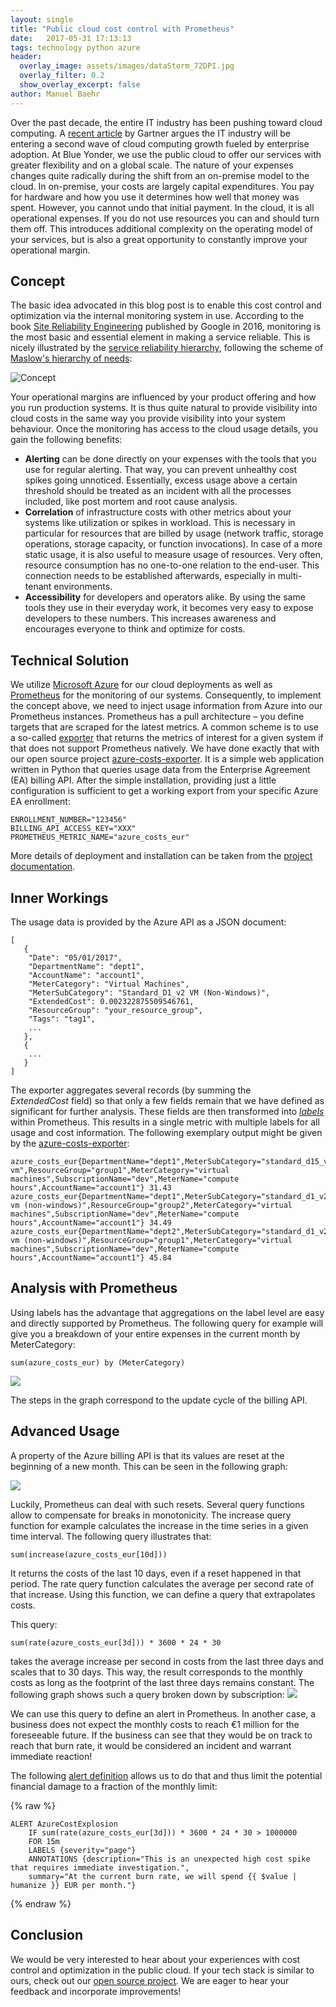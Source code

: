 ```yaml
---
layout: single
title: "Public cloud cost control with Prometheus"
date:   2017-05-31 17:13:13
tags: technology python azure
header:
  overlay_image: assets/images/dataStorm_72DPI.jpg
  overlay_filter: 0.2
  show_overlay_excerpt: false
author: Manuel Baehr
---
```


Over the past decade, the entire IT industry has been pushing toward cloud computing. A [recent article](http://www.gartner.com/smarterwithgartner/cloud-computing-enters-its-second-decade/) by Gartner argues the IT industry will be entering a second wave of cloud computing growth fueled by enterprise adoption. At Blue Yonder, we use the public cloud to offer our services with greater flexibility and on a global scale. The nature of your expenses changes quite radically during the shift from an on-premise model to the cloud. In on-premise, your costs are largely capital expenditures. You pay for hardware and how you use it determines how well that money was spent. However, you cannot undo that initial payment. In the cloud, it is all operational expenses. If you do not use resources you can and should turn them off. This introduces additional complexity on the operating model of your services, but is also a great opportunity to constantly improve your operational margin. 

## Concept

The basic idea advocated in this blog post is to enable this cost control and optimization via the internal monitoring system in use. According to the book [Site Reliability Engineering](https://landing.google.com/sre/book.html) published by Google in 2016, monitoring is the most basic and essential element in making a service reliable. This is nicely illustrated by the [service reliability hierarchy](https://landing.google.com/sre/book/chapters/part3.html), following the scheme of [Maslow's hierarchy of needs](https://en.wikipedia.org/wiki/Maslow%27s_hierarchy_of_needs): 

![Concept](/assets/images/2017-03-31-Dickersons-Hierarchy-of-Reliability.png)

Your operational margins are influenced by your product offering and how you run production systems. It is thus quite natural to provide visibility into cloud costs in the same way you provide visibility into your system behaviour. Once the monitoring has access to the cloud usage details, you gain the following benefits: 

  * **Alerting** can be done directly on your expenses with the tools that you use for regular alerting. That way, you can prevent unhealthy cost spikes going unnoticed. Essentially, excess usage above a certain threshold should be treated as an incident with all the processes included, like post mortem and root cause analysis.
  * **Correlation** of infrastructure costs with other metrics about your systems like utilization or spikes in workload. This is necessary in particular for resources that are billed by usage (network traffic, storage operations, storage capacity, or function invocations). In case of a more static usage, it is also useful to measure usage of resources. Very often, resource consumption has no one-to-one relation to the end-user. This connection needs to be established afterwards, especially in multi-tenant environments.
  * **Accessibility** for developers and operators alike. By using the same tools they use in their everyday work, it becomes very easy to expose developers to these numbers. This increases awareness and encourages everyone to think and optimize for costs.

## Technical Solution

We utilize [Microsoft Azure](https://azure.microsoft.com/) for our cloud deployments as well as [Prometheus](https://prometheus.io/) for the monitoring of our systems. Consequently, to implement the concept above, we need to inject usage information from Azure into our Prometheus instances. Prometheus has a pull architecture – you define targets that are scraped for the latest metrics. A common scheme is to use a so-called [exporter](https://prometheus.io/docs/instrumenting/exporters/) that returns the metrics of interest for a given system if that does not support Prometheus natively. We have done exactly that with our open source project [azure-costs-exporter](https://github.com/blue-yonder/azure-cost-mon). It is a simple web application written in Python that queries usage data from the Enterprise Agreement (EA) billing API. After the simple installation, providing just a little configuration is sufficient to get a working export from your specific Azure EA enrollment: 
    
    
    ENROLLMENT_NUMBER="123456" 
    BILLING_API_ACCESS_KEY="XXX" 
    PROMETHEUS_METRIC_NAME="azure_costs_eur"

More details of deployment and installation can be taken from the [project documentation](https://github.com/blue-yonder/azure-cost-mon/blob/master/README.md). 

## Inner Workings

The usage data is provided by the Azure API as a JSON document: 
    
    
    [
       {
        "Date": "05/01/2017", 
        "DepartmentName": "dept1",
        "AccountName": "account1",
        "MeterCategory": "Virtual Machines", 
        "MeterSubCategory": "Standard_D1_v2 VM (Non-Windows)", 
        "ExtendedCost": 0.002322875509546761, 
        "ResourceGroup": "your_resource_group", 
        "Tags": "tag1", 
        ...
       },
       {
        ...
       }
    ]

The exporter aggregates several records (by summing the _ExtendedCost_ field) so that only a few fields remain that we have defined as significant for further analysis. These fields are then transformed into _[labels](https://prometheus.io/docs/concepts/data_model/)_ within Prometheus. This results in a single metric with multiple labels for all usage and cost information. The following exemplary output might be given by the [azure-costs-exporter](https://github.com/blue-yonder/azure-cost-mon): 
    
    
    azure_costs_eur{DepartmentName="dept1",MeterSubCategory="standard_d15_v2 vm",ResourceGroup="group1",MeterCategory="virtual machines",SubscriptionName="dev",MeterName="compute hours",AccountName="account1"} 31.43 
    azure_costs_eur{DepartmentName="dept1",MeterSubCategory="standard_d1_v2 vm (non-windows)",ResourceGroup="group2",MeterCategory="virtual machines",SubscriptionName="dev",MeterName="compute hours",AccountName="account1"} 34.49 
    azure_costs_eur{DepartmentName="dept2",MeterSubCategory="standard_d1_v2 vm (non-windows)",ResourceGroup="group1",MeterCategory="virtual machines",SubscriptionName="dev",MeterName="compute hours",AccountName="account1"} 45.84

## Analysis with Prometheus

Using labels has the advantage that aggregations on the label level are easy and directly supported by Prometheus. The following query for example will give you a breakdown of your entire expenses in the current month by MeterCategory: 
    
    
    sum(azure_costs_eur) by (MeterCategory)

![](/assets/images/2017-03-31-costs_by_meter_category.png)

The steps in the graph correspond to the update cycle of the billing API.

## Advanced Usage

A property of the Azure billing API is that its values are reset at the beginning of a new month. This can be seen in the following graph:

![](/assets/images/2017-03-31-counter_reset.png)

Luckily, Prometheus can deal with such resets. Several query functions allow to compensate for breaks in monotonicity. The increase query function for example calculates the increase in the time series in a given time interval. The following query illustrates that:

    sum(increase(azure_costs_eur[10d]))

It returns the costs of the last 10 days, even if a reset happened in that period. The rate query function calculates the average per second rate of that increase. Using this function, we can define a query that extrapolates costs.

This query:

    sum(rate(azure_costs_eur[3d])) * 3600 * 24 * 30

takes the average increase per second in costs from the last three days and scales that to 30 days. This way, the result corresponds to the monthly costs as long as the footprint of the last three days remains constant. The following graph shows such a query broken down by subscription:
![](/assets/images/2017-03-31-projected_expenses.png)

We can use this query to define an alert in Prometheus. In another case, a business does not expect the monthly costs to reach €1 million for the foreseeable future. If the business can see that they would be on track to reach that burn rate, it would be considered an incident and warrant immediate reaction!

The following [alert definition](https://prometheus.io/docs/alerting/overview/) allows us to do that and thus limit the potential financial damage to a fraction of the monthly limit:

{% raw %}
```
ALERT AzureCostExplosion 
    IF sum(rate(azure_costs_eur[3d])) * 3600 * 24 * 30 > 1000000 
    FOR 15m 
    LABELS {severity="page"} 
    ANNOTATIONS {description="This is an unexpected high cost spike that requires immediate investigation.", 
    summary="At the current burn rate, we will spend {{ $value | humanize }} EUR per month."}
```
{% endraw %}

## Conclusion

We would be very interested to hear about your experiences with cost control and optimization in the public cloud. If your tech stack is similar to ours, check out our [open source project](https://github.com/blue-yonder/azure-cost-mon). We are eager to hear your feedback and incorporate improvements!